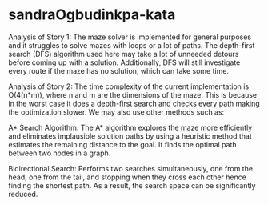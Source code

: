 # sandraOgbudinkpa-kata

Analysis of Story 1: 
The maze solver is implemented for general purposes and it struggles to solve mazes with loops or a lot of paths. The depth-first search (DFS) algorithm used here may take a lot of unneeded detours before coming up with a solution. Additionally, DFS will still investigate every route if the maze has no solution, which can take some time.


Analysis of Story 2: 
The time complexity of the current implementation is O(4(n*m)), where n and m are the dimensions of the maze. This is because in the worst case it does a depth-first search and checks every path making the optimization slower. We may also use other methods such as: 

A* Search Algorithm: The A* algorithm explores the maze more efficiently and eliminates implausible solution paths by using a heuristic method that estimates the remaining distance to the goal. It finds the optimal path between two nodes in a graph.

Bidirectional Search: Performs two searches simultaneously, one from the head, one from the tail, and stopping when they cross each other hence finding the shortest path. As a result, the search space can be significantly reduced.

